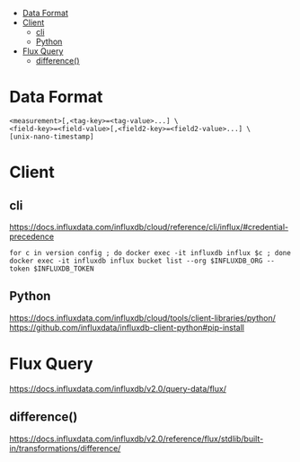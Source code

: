 <!-- TOC -->

- [Data Format](#data-format)
- [Client](#client)
  - [cli](#cli)
  - [Python](#python)
- [Flux Query](#flux-query)
  - [difference()](#difference)

<!-- /TOC -->

# Data Format

    <measurement>[,<tag-key>=<tag-value>...] \
    <field-key>=<field-value>[,<field2-key>=<field2-value>...] \
    [unix-nano-timestamp]

# Client
## cli
https://docs.influxdata.com/influxdb/cloud/reference/cli/influx/#credential-precedence

    for c in version config ; do docker exec -it influxdb influx $c ; done
    docker exec -it influxdb influx bucket list --org $INFLUXDB_ORG --token $INFLUXDB_TOKEN
    

## Python
https://docs.influxdata.com/influxdb/cloud/tools/client-libraries/python/  
https://github.com/influxdata/influxdb-client-python#pip-install  

# Flux Query
https://docs.influxdata.com/influxdb/v2.0/query-data/flux/

## difference()
https://docs.influxdata.com/influxdb/v2.0/reference/flux/stdlib/built-in/transformations/difference/
